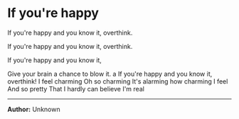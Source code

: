 # If you're happy

If you're happy and you know it, overthink. 

If you're happy and you know it, overthink. 

If you're happy and you know it, 

Give your brain a chance to blow it. 
a
If you're happy and you know it, overthink!
I feel charming
Oh so charming
It's alarming how charming I feel
And so pretty
That I hardly can believe I'm real

--- 

**Author:** Unknown

